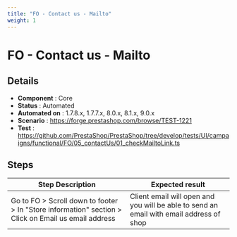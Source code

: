 ```yaml
---
title: "FO - Contact us - Mailto"
weight: 1
---
```


# FO - Contact us - Mailto
## Details
* **Component** : Core
* **Status** : Automated
* **Automated on** : 1.7.8.x, 1.7.7.x, 8.0.x, 8.1.x, 9.0.x
* **Scenario** : https://forge.prestashop.com/browse/TEST-1221
* **Test** : https://github.com/PrestaShop/PrestaShop/tree/develop/tests/UI/campaigns/functional/FO/05_contactUs/01_checkMailtoLink.ts

## Steps
| Step Description | Expected result |
| ----- | ----- |
| Go to FO > Scroll down to footer > In "Store information" section > Click on Email us email address | Client email will open and you will be able to send an email with email address of shop |
